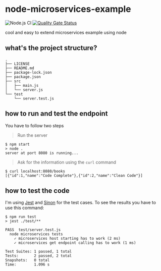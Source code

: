 # node-microservices-example
![Node.js CI](https://github.com/jersson/node-microservices-example/workflows/Node.js%20CI/badge.svg) [![Quality Gate Status](https://sonarcloud.io/api/project_badges/measure?project=jersson_github-node-microservices-example&metric=alert_status)](https://sonarcloud.io/dashboard?id=jersson_github-node-microservices-example)

cool and easy to extend microservices example using node

## what's the project structure?
```
.
├── LICENSE
├── README.md
├── package-lock.json
├── package.json
├── src
│   ├── main.js
│   └── server.js
└── test
    └── server.test.js
```

## how to run and test the endpoint
You have to follow two steps
> Run the server
```
$ npm start
> node .
server at port 8080 is running...
```

> Ask for the information using the `curl` command
```
$ curl localhost:8080/books
[{"id":1,"name":"Code Complete"},{"id":2,"name":"Clean Code"}]
```

## how to test the code
I'm using [Jest](https://jestjs.io/) and [Sinon](https://sinonjs.org/) for the test cases. To see the results you have to use this command:

```
$ npm run test
> jest ./test/**

PASS  test/server.test.js
  node microservices tests
    ✓ microservices host starting has to work (2 ms)
    ✓ microservices get endpoint calling has to work (1 ms)

Test Suites: 1 passed, 1 total
Tests:       2 passed, 2 total
Snapshots:   0 total
Time:        1.096 s
```